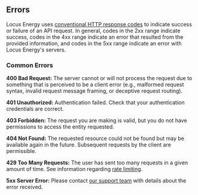 ## Errors

Locus Energy uses [conventional HTTP response codes](http://en.wikipedia.org/wiki/List_of_HTTP_status_codes) to indicate success or failure of an API request. In general, codes in the 2xx range indicate success, codes in the 4xx range indicate an error that resulted from the provided information, and codes in the 5xx range indicate an error with Locus Energy's servers.

### Common Errors

**400 Bad Request:** The server cannot or will not process the request due to something that is perceived to be a client error (e.g., malformed request syntax, invalid request message framing, or deceptive request routing).

**401 Unauthorized:** Authentication failed. Check that your authentication credentials are correct.

**403 Forbidden:** The request you are making is valid, but you do not have permissions to access the entity requested.

**404 Not Found:** The requested resource could not be found but may be available again in the future. Subsequent requests by the client are permissible.

**429 Too Many Requests:** The user has sent too many requests in a given amount of time. See information regarding [rate limiting](#rate-limiting).

**5xx Server Error:** Please contact [our support team](mailto:support@locusenergy.com) with details about the error received.